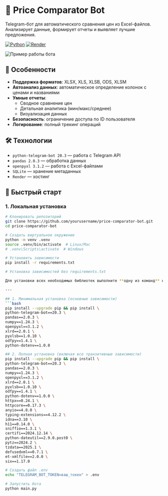 # 🤖 Price Comparator Bot

Telegram-бот для автоматического сравнения цен из Excel-файлов. Анализирует данные, формирует отчеты и выявляет лучшие предложения.

[![Python](https://img.shields.io/badge/Python-3.11%2B-blue?logo=python)](https://python.org)
[![Render](https://img.shields.io/badge/Deploy%20on-Render-46B3E6?logo=render)](https://render.com)

![Пример работы бота](https://via.placeholder.com/800x400.png?text=Demo+GIF+Placeholder)

## 🌟 Особенности
- **Поддержка форматов**: XLSX, XLS, XLSB, ODS, XLSM
- **Автоанализ данных**: автоматическое определение колонок с ценами и названиями
- **Умные отчеты**:
  - Сводное сравнение цен
  - Детальная аналитика (мин/макс/среднее)
  - Визуализация данных
- **Безопасность**: ограничение доступа по ID пользователя
- **Логирование**: полный трекинг операций

## 🛠 Технологии
- `python-telegram-bot 20.3` — работа с Telegram API
- `pandas 2.0.3` — обработка данных
- `openpyxl 3.1.2` — работа с Excel-файлами
- `SQLite` — хранение метаданных
- `Render` — хостинг

## 🚀 Быстрый старт

### 1. Локальная установка
```bash
# Клонировать репозиторий
git clone https://github.com/yourusername/price-comparator-bot.git
cd price-comparator-bot

# Создать виртуальное окружение
python -m venv .venv
source .venv/bin/activate  # Linux/Mac
# .venv\Scripts\activate  # Windows

# Установить зависимости
pip install -r requirements.txt

# Установка зависимостей без requirements.txt

Для установки всех необходимых библиотек выполните **одну из команд** ниже:

---

## 1. Минимальная установка (основные зависимости)
```bash
pip install --upgrade pip && pip install \
python-telegram-bot==20.3 \
pandas==2.0.3 \
numpy==1.24.3 \
openpyxl==3.1.2 \
xlrd==2.0.1 \
pyxlsb==1.0.10 \
odfpy==1.4.1 \
python-dotenv==1.0.0

## 2. Полная установка (включая все транзитивные зависимости)
pip install --upgrade pip && pip install \
python-telegram-bot==20.3 \
pandas==2.0.3 \
numpy==1.24.3 \
openpyxl==3.1.2 \
xlrd==2.0.1 \
pyxlsb==1.0.10 \
odfpy==1.4.1 \
python-dotenv==1.0.0 \
httpx==0.24.1 \
httpcore==0.17.3 \
anyio==4.8.0 \
typing-extensions==4.12.2 \
idna==3.10 \
h11==0.14.0 \
sniffio==1.3.1 \
certifi==2024.12.14 \
python-dateutil==2.9.0.post0 \
pytz==2024.2 \
tzdata==2025.1 \
defusedxml==0.7.1 \
et-xmlfile==2.0.0 \
six==1.17.0

# Создать файл .env
echo "TELEGRAM_BOT_TOKEN=ваш_токен" > .env

# Запустить бота
python main.py
